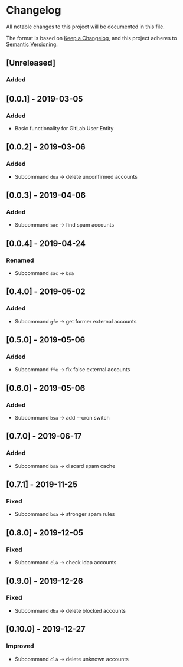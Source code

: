 # Changelog
All notable changes to this project will be documented in this file.

The format is based on [Keep a Changelog](https://keepachangelog.com/en/1.0.0/),
and this project adheres to [Semantic Versioning](https://semver.org/spec/v2.0.0.html).

## [Unreleased]
### Added

## [0.0.1] - 2019-03-05
### Added
- Basic functionality for GitLab User Entity

## [0.0.2] - 2019-03-06
### Added
- Subcommand `dua` -> delete unconfirmed accounts

## [0.0.3] - 2019-04-06
### Added
- Subcommand `sac` -> find spam accounts

## [0.0.4] - 2019-04-24
### Renamed
- Subcommand `sac` -> `bsa`


## [0.4.0] - 2019-05-02
### Added
- Subcommand `gfe` -> get former external accounts

## [0.5.0] - 2019-05-06
### Added
- Subcommand `ffe` -> fix false external accounts

## [0.6.0] - 2019-05-06
### Added
- Subcommand `bsa` -> add --cron switch

## [0.7.0] - 2019-06-17
### Added
- Subcommand `bsa` -> discard spam cache

## [0.7.1] - 2019-11-25
### Fixed
- Subcommand `bsa` -> stronger spam rules

## [0.8.0] - 2019-12-05
### Fixed
- Subcommand `cla` -> check ldap accounts

## [0.9.0] - 2019-12-26
### Fixed
- Subcommand `dba` -> delete blocked accounts

## [0.10.0] - 2019-12-27
### Improved
- Subcommand `cla` -> delete unknown accounts